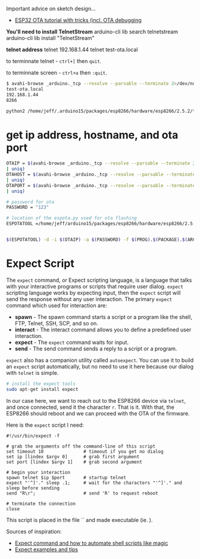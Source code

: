 <!--
Maintainer:   jeffskinnerbox@yahoo.com / www.jeffskinnerbox.me
Version:      0.4.0
-->

Important advice on sketch design...

* [ESP32 OTA tutorial with tricks (incl. OTA debugging](https://www.youtube.com/watch?v=1pwqS_NUG7Q)

**You'll need to install TelnetStream**
arduino-cli lib search telnetstream
arduino-cli lib install "TelnetStream"

**telnet address**
telnet 192.168.1.44
telnet test-ota.local

to terminnate telnet - `ctrl+]` then `quit`.

to terminnate screen - `ctrl+a` then `:quit`.


```bash
$ avahi-browse _arduino._tcp --resolve --parsable --terminate 2>/dev/null | grep -F "=;" | cut -d\; -f7-9 | uniq | tr ";" "\n"
test-ota.local
192.168.1.44
8266
```

```bash
python2 /home/jeff/.arduino15/packages/esp8266/hardware/esp8266/2.5.2/tools/espota.py -d  -i 192.168.1.44 -a 123 -f test-ota.esp8266.esp8266.nodemcuv2.bin
```


# get ip address, hostname, and ota port
```bash
OTAIP = $(avahi-browse _arduino._tcp --resolve --parsable --terminate 2>/dev/null | grep -F "=;" | cut -d\; -f8
| uniq)
OTAHOST = $(avahi-browse _arduino._tcp --resolve --parsable --terminate 2>/dev/null | grep -F "=;" | cut -d\; -f7
| uniq)
OTAPORT = $(avahi-browse _arduino._tcp --resolve --parsable --terminate 2>/dev/null | grep -F "=;" | cut -d\; -f9
| uniq)

# password for ota
PASSWORD = "123"

# location of the espota.py used for ota flashing
ESPOTATOOL =/home/jeff/arduino15/packages/esp8266/hardware/esp8266/2.5.2/tools/espota.py


$(ESPOTATOOL) -d -i $(OTAIP) -a $(PASSWORD) -f $(PROG).$(PACKAGE).$(ARCH).$(BOARD).bin
```





# Expect Script
The `expect` command, or Expect scripting language,
is a language that talks with your interactive programs or scripts that require user dialog.
`expect` scripting language works by expecting input,
then the `expect` script will send the response without any user interaction.
The primary `expect` command which used for interaction are:

* **spawn** - The spawn command starts a script or a program like the shell, FTP, Telnet, SSH, SCP, and so on.
* **interact** - The interact command allows you to define a predefined user interaction.
* **expect** - The `expect` command waits for input.
* **send** - The send command sends a reply to a script or a program.

`expect` also has a companion utility called `autoexpect`.
You can use it to build an `expect` script automatically,
but no need to use it here because our dialog with `telnet` is simple.

```bash
# install the expect tools
sudo apt-get install expect
```

In our case here,
we want to reach out to the ESP8266 device via `telnet`,
and once connected, send it the character `r`.
That is it.
With that, the ESP8266 should reboot and we can proceed with the OTA of the firmware.

Here is the `expect` script I need:

```
#!/usr/bin/expect -f

# grab the arguments off the command-line of this script
set timeout 10               # timeout if you get no dialog
set ip [lindex $argv 0]      # grab first argument
set port [lindex $argv 1]    # grab second argument

# begin your interaction
spawn telnet $ip $port       # startup telnet
expect "'^]'." sleep .1;     # wait for the characters "'^]'." and sleep before sending
send "R\r";                  # send 'R' to request reboot

# terminate the connection
close
```

This script is placed in the file `` and made executable (ie. ).

Sources of inspiration:

* [Expect command and how to automate shell scripts like magic](https://likegeeks.com/expect-command/)
* [Expect examples and tips](https://www.pantz.org/software/expect/expect_examples_and_tips.html)
